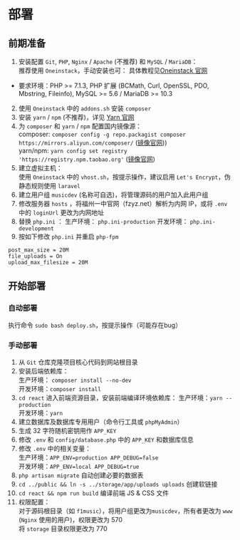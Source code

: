 # 部署

## 前期准备
1. 安装配置 `Git`, `PHP`, `Nginx` / `Apache` (不推荐) 和 `MySQL` / `MariaDB`：  
 推荐使用 `Oneinstack`，手动安装也可：
 具体教程见[Oneinstack 官网](https://oneinstack.com)  
 - 要求环境：PHP >= 7.1.3, PHP 扩展 (BCMath, Curl, OpenSSL, PDO, Mbstring, Fileinfo), MySQL >= 5.6 / MariaDB >= 10.3
2. 使用 `Oneinstack` 中的 `addons.sh` 安装 `composer`
3. 安装 `yarn` / `npm` (不推荐)，详见 [Yarn 官网](https://yarnpkg.com/)
4. 为 `composer` 和 `yarn` / `npm` 配置国内镜像源：  
 composer: `composer config -g repo.packagist composer https://mirrors.aliyun.com/composer/` ([镜像官网](https://mirrors.aliyun.com/composer/)))  
 yarn/npm: `yarn config set registry 'https://registry.npm.taobao.org'` ([镜像官网](https://npm.taobao.org/))
5. 建立虚拟主机：  
 使用 `Oneinstack` 中的 `vhost.sh`，按提示操作，建议启用 `Let's Encrypt`，伪静态规则使用 `laravel`
6. 建立用户组 `musicdev` (名称可自选)，将管理源码的用户加入此用户组
7. 修改服务器 `hosts` ，将福州一中官网（fzyz.net）解析为内网 IP，或将 `.env` 中的 `loginUrl` 更改为内网地址
8. 替换 `php.ini` ：
 生产环境： `php.ini-production`
 开发环境： `php.ini-development`
9.  按如下修改 `php.ini` 并重启 `php-fpm`
 ```
 post_max_size = 20M
 file_uploads = On
 upload_max_filesize = 20M
 ```

## 开始部署
### 自动部署
执行命令 `sudo bash deploy.sh`，按提示操作（可能存在bug）

### 手动部署
1. 从 `Git` 仓库克隆项目核心代码到网站根目录
2. 安装后端依赖库：  
 生产环境： `composer install --no-dev`  
 开发环境：`composer install`
3. `cd react` 进入前端资源目录，安装前端编译环境依赖库：
 生产环境：`yarn --production`  
 开发环境：`yarn`
4. 建立数据库及数据库专用用户（命令行工具或 `phpMyAdmin`）
5. 生成 32 字符随机密钥用作 `APP_KEY`
6. 修改 `.env` 和 `config/database.php` 中的 `APP_KEY` 和数据库信息
7. 修改 `.env` 中的相关变量：  
 生产环境：`APP_ENV=production APP_DEBUG=false`  
 开发环境：`APP_ENV=local APP_DEBUG=true`
8. `php artisan migrate` 自动创建必要的数据表
9.  `cd ../public && ln -s ../storage/app/uploads uploads` 创建软链接
10. `cd react && npm run build` 编译前端 JS & CSS 文件
11. 权限配置：  
 对于源码根目录（如 `f1music`），将用户组更改为`musicdev`，所有者更改为 `www` (`Nginx` 使用的用户)，权限更改为 570  
 将 `storage` 目录权限更改为 770